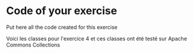 # Code of your exercise

Put here all the code created for this exercise

Voici les classes pour l'exercice 4 et ces classes ont été testé sur Apache Commons Collections